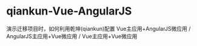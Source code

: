 # qiankun-Vue-AngularJS
演示迁移项目时，如何利用乾坤(qiankun)配置 Vue主应用+AngularJS微应用 / AngularJS主应用+Vue微应用 / Vue主应用+Vue微应用
